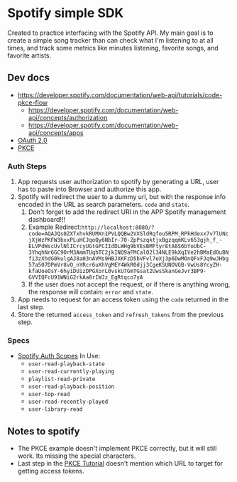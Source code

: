 # Spotify simple SDK
Created to practice interfacing with the Spotify API. My main goal is to create a simple song tracker than can check what I'm listening to at all times, and track some metrics like minutes listening, favorite songs, and favorite artists.

## Dev docs
* https://developer.spotify.com/documentation/web-api/tutorials/code-pkce-flow
  * https://developer.spotify.com/documentation/web-api/concepts/authorization
  * https://developer.spotify.com/documentation/web-api/concepts/apps
* [OAuth 2.0](https://datatracker.ietf.org/doc/html/rfc6749)
* [PKCE](https://datatracker.ietf.org/doc/html/rfc7636#section-4.1)

### Auth Steps
1. App requests user authorization to spotify by generating a URL, user has to paste into Browser and authorize this app.
1. Spotify will redirect the user to a dummy url, but with the response info encoded in the URL as search parameters. `code` and `state`.
   1. Don't forget to add the redirect URI in the APP Spotify management dashboard!!!
   1. Example Redirect:`http://localhost:8080/?code=AQAJQs0ZXTxhvkRUMXn1PVLQQBw2VXSldRqfou5RPM_RPkHdexx7v7lUNcjXjWzPKFW3bxxPLuHCJqoQy6NbIr-70-ZpPszqktjxBgzqqmKLv653gjh_f_-ELVPdWscUvlNlICrcyUGtGPCIIdDLWHg9bVEsBMFtyrEtA8S6bYoUbC-3YhqhNr6GC90rM3AmmTUqhTC2jkINQ9aFMCalO2l34NLE9kXqIVe2hBMaEdOuBNfi3zXhdG0kulgAJ8a03nAVMs9HBJXKFzD5bVFvl7eXj3p6DwMOnQFxFJq9wJHbg57a507DPmVr8vO_nYRcr6uXhVgMEY4WkR0djj3CgeKSUNOVGB-VwUs8YcyZH-kfaUoeOsY-6hyiDUizDPGXorL0vskU7GmTGsat2UwsSkanGeJvr3BP9-GVVIQFcU91WNiG2rkAa8rIWJz_EgRtqco7yA`
   1. If the user does not accept the request, or if there is anything wrong, the response will contain: `error` and `state`.
1. App needs to request for an access token using the `code` returned in the last step.
1. Store the returned `access_token` and `refresh_tokens` from the previous step.

### Specs
* [Spotify Auth Scopes](https://developer.spotify.com/documentation/web-api/concepts/scopes) In Use:
  * `user-read-playback-state`
  * `user-read-currently-playing`
  * `playlist-read-private`
  * `user-read-playback-position`
  * `user-top-read`
  * `user-read-recently-played`
  * `user-library-read`

## Notes to spotify
* The PKCE example doesn't implement PKCE correctly, but it will still work. Its missing the special characters. 
* Last step in the [PKCE Tutorial](https://developer.spotify.com/documentation/web-api/tutorials/code-pkce-flow) doesn't mention which URL to target for getting access tokens.